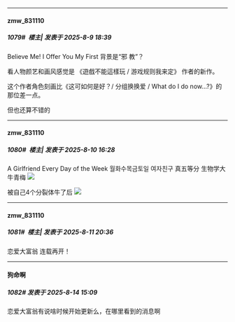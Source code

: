 ﻿
*****

####  zmw_831110  
##### 1079#         楼主| 发表于 2025-8-9 18:39

Believe Me! I Offer You My First
背景是“邪 教”？

看人物颜艺和画风感觉是 《遊戲不能這樣玩 / 游戏规则我来定》 作者的新作。

这个作者角色刻画比《这可如何是好？/ 分组换换爱 / What do I do now...?》的那位差一点。

但也还算不错的


*****

####  zmw_831110  
##### 1080#         楼主| 发表于 2025-8-10 16:28

A Girlfriend Every Day of the Week
월화수목금토일 여자친구
真五等分
生物学大牛青梅
<img src="https://p.sda1.dev/26/ef0c7d884d20cad40a376b14ddd227ef/image.jpg" referrerpolicy="no-referrer">

被自己4个分裂体牛了后
<img src="https://p.sda1.dev/26/fb60da69305954cb524e574d608c8783/image.jpg" referrerpolicy="no-referrer">


*****

####  zmw_831110  
##### 1081#         楼主| 发表于 2025-8-11 20:36

恋爱大富翁 连载再开！


*****

####  狗命啊  
##### 1082#       发表于 2025-8-14 15:09

恋爱大富翁有说啥时候开始更新么，在哪里看到的消息啊

